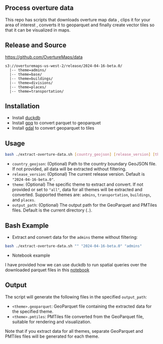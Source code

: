 ## Process overture data

This repo has scripts that downloads overture map data , clips it for your area of interest , converts it to geoparquet and finally create vector tiles so that it can be visualized in maps.


## Release and Source 

https://github.com/OvertureMaps/data


```
s3://overturemaps-us-west-2/release/2024-04-16-beta.0/
  |-- theme=admins/
  |-- theme=base/
  |-- theme=buildings/
  |-- theme=divisions/
  |-- theme=places/
  |-- theme=transportation/
```

## Installation 

- Install [duckdb](https://duckdb.org/docs/installation/index) 
- Install [gpq](https://github.com/planetlabs/gpq#installation) to convert parquet to geoparquet 
- Install [gdal](https://gdal.org/programs/ogr2ogr.html) to convert geoparquet to tiles

## Usage 

```bash
bash ./extract-overture-data.sh [country_geojson] [release_version] [theme] [output_path]
```
- `country_geojson`: (Optional) Path to the country boundary GeoJSON file. If not provided, all data will be extracted without filtering.
- `release_version`: (Optional) The current release version. Default is `"2024-04-16-beta.0"`.
- `theme`: (Optional) The specific theme to extract and convert. If not provided or set to `"all"`, data for all themes will be extracted and converted. Supported themes are: `admins`, `transportation`, `buildings`, and `places`.
- `output_path`: (Optional) The output path for the GeoParquet and PMTiles files. Default is the current directory (`.`).

## Bash Example

- Extract and convert data for the `admins` theme without filtering:

```bash
bash ./extract-overture-data.sh "" "2024-04-16-beta.0" "admins"
```

- Notebook example

I have provided how we can use duckdb to run spatial queries over the downloaded parquet files in this [notebook](./overture_duckdb.ipynb) 


## Output

The script will generate the following files in the specified `output_path`:

- `<theme>.geoparquet`: GeoParquet file containing the extracted data for the specified theme.
- `<theme>.pmtiles`: PMTiles file converted from the GeoParquet file, suitable for rendering and visualization.

Note that if you extract data for all themes, separate GeoParquet and PMTiles files will be generated for each theme.
